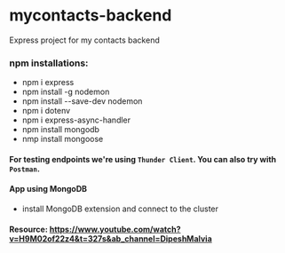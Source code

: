 # mycontacts-backend

Express project for my contacts backend

### npm installations:

- npm i express
- npm install -g nodemon
- npm install --save-dev nodemon
- npm i dotenv
- npm i express-async-handler
- npm install mongodb
- nmp install mongoose


#### For testing endpoints we're using `Thunder Client`. You can also try with `Postman`.

#### App using MongoDB
- install MongoDB extension and connect to the cluster


#### Resource: https://www.youtube.com/watch?v=H9M02of22z4&t=327s&ab_channel=DipeshMalvia
